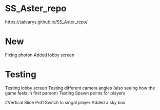 # SS_Aster_repo 
https://salvarys.github.io/SS_Aster_repo/

# New
Fixing photon 
Added lobby screen 

# Testing 
Testing lobby screen 
Testing different camera angles (also seeing how the game feels in first person) 
Testing Spawn points for players

 #Vertical Slice Prd1 
 Switch to singal player 
 Added a sky box 

